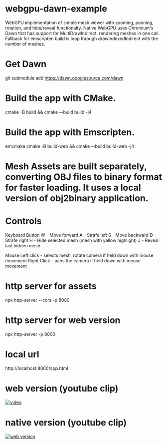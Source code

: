 # webgpu-dawn-example

WebGPU implementation of simple mesh viewer with zooming, panning, rotation, and hide/reveal functionalty. Native WebGPU uses Chromium's Dawn that has support for MultiDrawIndirect, rendering meshes in one call. Fallback for emscripten build is loop through drawIndexedIndirect with the number of meshes.

# Get Dawn
git submodule add https://dawn.googlesource.com/dawn

# Build the app with CMake.
cmake -B build && cmake --build build -j4

# Build the app with Emscripten.
emcmake cmake -B build-web && cmake --build build-web -j4

# Mesh Assets are built separately, converting OBJ files to binary format for faster loading. It uses a local version of obj2binary application.

# Controls
Keyboard Button
    W - Move forward
    A - Strafe left
    S - Move backward
    D - Strafe right
    H - Hide selected mesh (mesh with yellow highlight)
    J - Reveal last hidden mesh

Mouse
    Left click - selects mesh, rotate camera if held down with mouse movement 
    Right Click - pans the camera if held down with mouse movement 

# http server for assets
npx http-server --cors -p 8080

# http server for web version
npx http-server -p 8000

# local url
http://localhost:8000/app.html

# web version (youtube clip)
[![video](https://img.youtube.com/vi/8E8v86ZudF4/0.jpg)](https://www.youtube.com/watch?v=8E8v86ZudF4)


# native version (youtube clip)
[![web version](https://img.youtube.com/vi/CzTR04N-yy4/0.jpg)](https://www.youtube.com/watch?v=CzTR04N-yy4)

